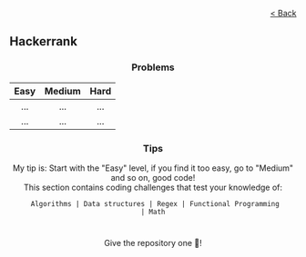 <p align="right">
  <a href="../../README.md">< Back</a>
</p>

<h2>Hackerrank</h2>

<h3 align="center">Problems</h3>

<div align="center">

| Easy 	| Medium 	| Hard 	|
|:---:	|:---:	|:---:	|
| ...	| ... 	| ... 	|
| ... 	| ... 	| ... 	|

</div>

<h3 align="center">Tips</h3>

<p align="center">My tip is: Start with the "Easy" level, if you find it too easy, go to "Medium" and so on, good code!<br>This section contains coding challenges that test your knowledge of:</p>

<div align="center">

  <code> Algorithms | Data structures | Regex | Functional Programming | Math</code>

</div>

#

<p align="center">Give the repository one 🌟!<p>
